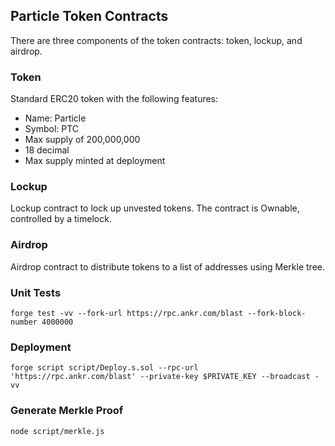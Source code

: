 ## Particle Token Contracts

There are three components of the token contracts: token, lockup, and airdrop.

### Token

Standard ERC20 token with the following features:

- Name: Particle
- Symbol: PTC
- Max supply of 200,000,000
- 18 decimal
- Max supply minted at deployment

### Lockup

Lockup contract to lock up unvested tokens. The contract is Ownable, controlled by a timelock.

### Airdrop

Airdrop contract to distribute tokens to a list of addresses using Merkle tree.

### Unit Tests

```
forge test -vv --fork-url https://rpc.ankr.com/blast --fork-block-number 4000000
```

### Deployment

```
forge script script/Deploy.s.sol --rpc-url 'https://rpc.ankr.com/blast' --private-key $PRIVATE_KEY --broadcast -vv
```

### Generate Merkle Proof

```
node script/merkle.js
```